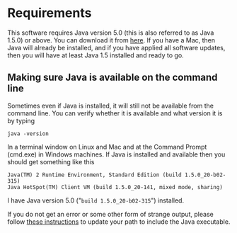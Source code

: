 # Requirements #
This software requires Java version 5.0 (this is also referred to as Java 1.5.0) or above.
You can download it from [here](http://www.java.com/en/download/manual.jsp).
If you have a Mac, then Java will already be installed, and if you have applied all software updates, then you will have at least Java 1.5 installed and ready to go.

## Making sure Java is available on the command line ##
Sometimes even if Java is installed, it will still not be available from the command line.
You can verify whether it is available and what version it is by typing
```
java -version
```
In a terminal window on Linux and Mac and at the Command Prompt (cmd.exe) in Windows machines.
If Java is installed and available then you should get something like this
```
Java(TM) 2 Runtime Environment, Standard Edition (build 1.5.0_20-b02-315)
Java HotSpot(TM) Client VM (build 1.5.0_20-141, mixed mode, sharing)
```
I have Java version 5.0 ("`build 1.5.0_20-b02-315`") installed.

If you do not get an error or some other form of strange output, please follow [these instructions](http://www.java.com/en/download/help/path.xml) to update your path to include the Java executable.
